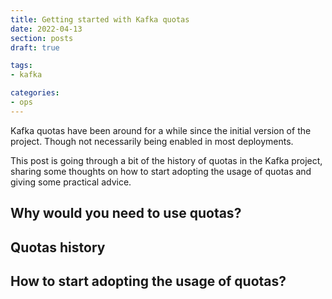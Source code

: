 ```yaml
---
title: Getting started with Kafka quotas
date: 2022-04-13
section: posts
draft: true

tags:
- kafka

categories:
- ops
---
```


Kafka quotas have been around for a while since the initial version of the project.
Though not necessarily being enabled in most deployments.

This post is going through a bit of the history of quotas in the Kafka project, sharing some thoughts on how to start adopting the usage of quotas and giving some practical advice.

<!--more-->

## Why would you need to use quotas?

## Quotas history

## How to start adopting the usage of quotas?

